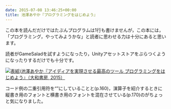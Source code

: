 ```yaml
---
date: 2015-07-08 13:46:25+00:00
title: 池澤あやか『プログラミングをはじめよう』
---
```


この本を読んだだけではたぶんプログラムは1行も書けませんが，この本には，「プログラミング，やってみようかな」と読者に思わせる力は十分にあると思います。

読者がGameSaladを試すようになったり，Unityアセットストアをぶらつくようになったりするだけでも十分です。

[![表紙](https://images-fe.ssl-images-amazon.com/images/P/4479794654.09.jpg))池澤あやか『アイディアを実現させる最高のツール プログラミングをはじめよう』（大和書房, 2015）](https://www.amazon.co.jp/dp/4479794654/)

コード例の二重引用符を“”にしていることと(p.160)，演算子を紹介するときに縦書き用のフォントと横書き用のフォントを混在させている(p.170)のがちょっと気になりました。
